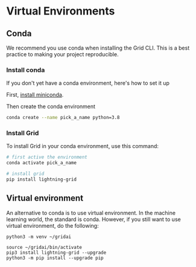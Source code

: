 # Virtual Environments

## Conda

We recommend you use conda when installing the Grid CLI. This is a best practice to making your project reproducible.

### Install conda

If you don't yet have a conda environment, here's how to set it up

First, [install miniconda](https://docs.conda.io/en/latest/miniconda.html).

Then create the conda environment

```bash
conda create --name pick_a_name python=3.8
```

### Install Grid

To install Grid in your conda environment, use this command:

```bash
# first active the environment
conda activate pick_a_name

# install grid
pip install lightning-grid
```

## Virtual environment

An alternative to conda is to use virtual environment. In the machine learning world, the standard is conda. However, if you still want to use virtual environment, do the following:

```
python3 -m venv ~/gridai
```

```text
source ~/gridai/bin/activate
pip3 install lightning-grid --upgrade
python3 -m pip install --upgrade pip
```


